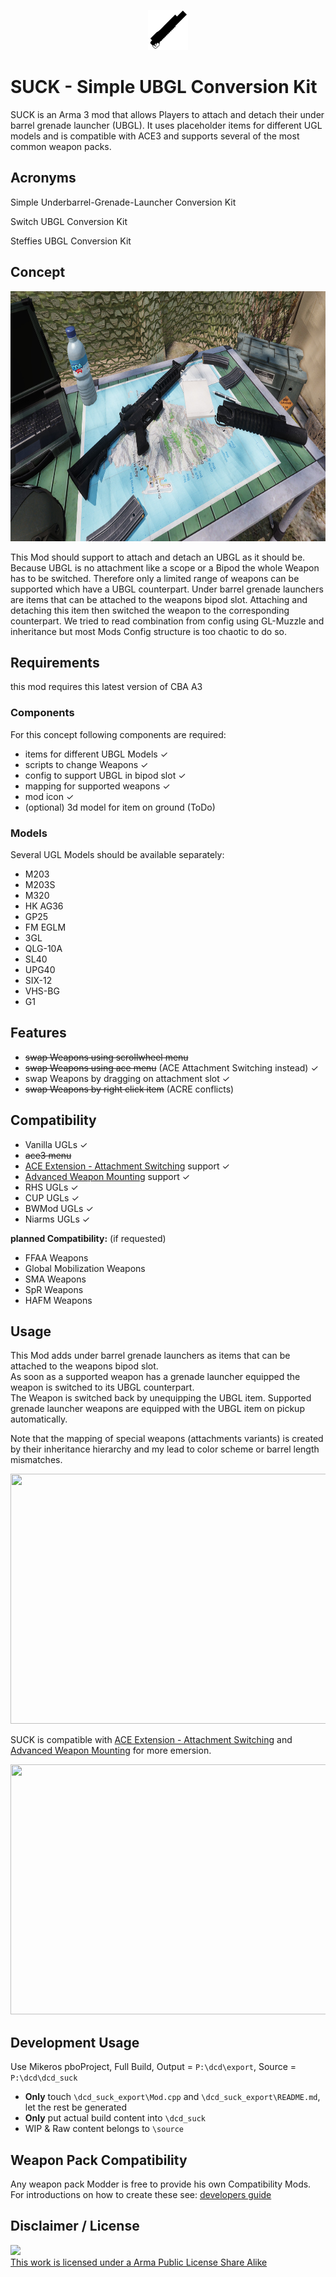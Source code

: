 <p align="center"><img width="64" height="64" src="source/images/icons/icon_64p_blk.png">

<p align="left">

# SUCK - Simple UBGL Conversion Kit

SUCK is an Arma 3 mod that allows Players to attach and detach their under barrel grenade launcher (UBGL).
It uses placeholder items for different UGL models and is compatible with ACE3 and supports several of the most common weapon packs.

## Acronyms

Simple Underbarrel-Grenade-Launcher Conversion Kit  

Switch UBGL Conversion Kit  

Steffies UBGL Conversion Kit  

## Concept

<p align="center"><img width="800" height="400" src="source/images/pictures/suck_picture_2048x1024.png">

<p align="left">

This Mod should support to attach and detach an UBGL as it should be.
Because UBGL is no attachment like a scope or a Bipod the whole Weapon has to be switched.
Therefore only a limited range of weapons can be supported which have a UBGL counterpart.
Under barrel grenade launchers are items that can be attached to the weapons bipod slot.
Attaching and detaching this item then switched the weapon to the corresponding counterpart.
We tried to read combination from config using GL-Muzzle and inheritance but most Mods Config structure is too chaotic to do so.

## Requirements
this mod requires this latest version of CBA A3

### Components

For this concept following components are required:

- items for different UBGL Models ✓
- scripts to change Weapons ✓
- config to support UBGL in bipod slot ✓
- mapping for supported weapons ✓
- mod icon ✓
- (optional) 3d model for item on ground (ToDo)

### Models

Several UGL Models should be available separately:
- M203
- M203S
- M320
- HK AG36
- GP25
- FM EGLM
- 3GL
- QLG-10A
- SL40
- UPG40
- SIX-12
- VHS-BG
- G1


## Features

- ~~swap Weapons using scrollwheel menu~~
- ~~swap Weapons using ace menu~~ (ACE Attachment Switching instead) ✓
- swap Weapons by dragging on attachment slot ✓
- ~~swap Weapons by right click item~~ (ACRE conflicts)

## Compatibility

- Vanilla UGLs ✓
- ~~ace3 menu~~
- [ACE Extension - Attachment Switching](https://steamcommunity.com/sharedfiles/filedetails/?id=1374639840&searchtext=attachments) support ✓
- [Advanced Weapon Mounting](https://steamcommunity.com/sharedfiles/filedetails/?id=1378046829&searchtext=attachments) support ✓
- RHS UGLs ✓
- CUP UGLs ✓
- BWMod UGLs ✓
- Niarms UGLs ✓

**planned Compatibility:** (if requested)
- FFAA Weapons
- Global Mobilization Weapons
- SMA Weapons
- SpR Weapons
- HAFM Weapons


## Usage

This Mod adds under barrel grenade launchers as items that can be attached to the weapons bipod slot.  
As soon as a supported weapon has a grenade launcher equipped the weapon is switched to its UBGL counterpart.  
The Weapon is switched back by unequipping the UBGL item. Supported grenade launcher weapons are equipped with the UBGL item on pickup automatically.  

Note that the mapping of special weapons (attachments variants) is created by their inheritance hierarchy and my lead to color scheme or barrel length mismatches.

<p align="center"><img width="955" height="400" src="source/images/pictures/dcd_suck_usage_400p_hq.gif">

<p align="left">

SUCK is compatible with [ACE Extension - Attachment Switching](https://steamcommunity.com/sharedfiles/filedetails/?id=1374639840&searchtext=attachments) and
[Advanced Weapon Mounting](https://steamcommunity.com/sharedfiles/filedetails/?id=1378046829&searchtext=attachments) for more emersion.

<p align="center"><img width="955" height="400" src="source/images/pictures/dcd_suck_usage_ace_ams_400p.gif">

<p align="left">

## Development Usage

Use Mikeros pboProject, Full Build, Output = `P:\dcd\export`, Source = `P:\dcd\dcd_suck`

- **Only** touch `\dcd_suck_export\Mod.cpp` and `\dcd_suck_export\README.md`, let the rest be generated
- **Only** put actual build content into `\dcd_suck`
- WIP & Raw content belongs to `\source`


## Weapon Pack Compatibility

Any weapon pack Modder is free to provide his own Compatibility Mods. For introductions on how to create these see: [developers guide](https://github.com/CedricPump/suck/blob/master/DevelopersGuide.md)


## Disclaimer / License

<a rel="license" href="http://www.bistudio.com/licenses/arma-public-license-share-alike" target="_blank" >
 <img src="http://www.bistudio.com/license-icons/small/APL-SA.png" >
 <br>
 This work is licensed under a Arma Public License Share Alike
</a>
